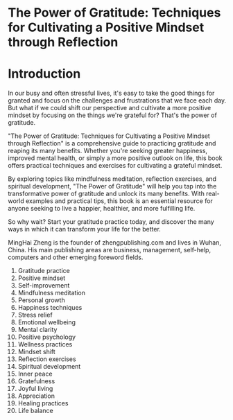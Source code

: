 # The Power of Gratitude: Techniques for Cultivating a Positive Mindset through Reflection

# Introduction

In our busy and often stressful lives, it's easy to take the good things for granted and focus on the challenges and frustrations that we face each day. But what if we could shift our perspective and cultivate a more positive mindset by focusing on the things we're grateful for? That's the power of gratitude.

"The Power of Gratitude: Techniques for Cultivating a Positive Mindset through Reflection" is a comprehensive guide to practicing gratitude and reaping its many benefits. Whether you're seeking greater happiness, improved mental health, or simply a more positive outlook on life, this book offers practical techniques and exercises for cultivating a grateful mindset.

By exploring topics like mindfulness meditation, reflection exercises, and spiritual development, "The Power of Gratitude" will help you tap into the transformative power of gratitude and unlock its many benefits. With real-world examples and practical tips, this book is an essential resource for anyone seeking to live a happier, healthier, and more fulfilling life.

So why wait? Start your gratitude practice today, and discover the many ways in which it can transform your life for the better.

MingHai Zheng is the founder of zhengpublishing.com and lives in Wuhan, China. His main publishing areas are business, management, self-help, computers and other emerging foreword fields.



1. Gratitude practice
2. Positive mindset
3. Self-improvement
4. Mindfulness meditation
5. Personal growth
6. Happiness techniques
7. Stress relief
8. Emotional wellbeing
9. Mental clarity
10. Positive psychology
11. Wellness practices
12. Mindset shift
13. Reflection exercises
14. Spiritual development
15. Inner peace
16. Gratefulness
17. Joyful living
18. Appreciation
19. Healing practices
20. Life balance




